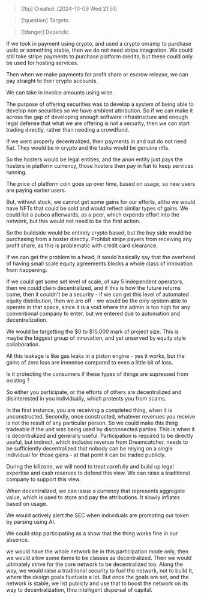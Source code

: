 
>[!tip] Created: [2024-10-09 Wed 21:51]

>[!question] Targets: 

>[!danger] Depends: 

If we took in payment using crypto, and used a crypto onramp to purchase usdc or something stable, then we do not need stripe integration.  We could still take stripe payments to purchase platform credits, but these could only be used for hosting services.

Then when we make payments for profit share or escrow release, we can pay straight to their crypto accounts.

We can take in invoice amounts using wise.

The purpose of offering securities was to develop a system of being able to develop non securities so we have ambient attribution.  So if we can make it across the gap of developing enough software infrastructure and enough legal defense that what we are offering is not a security, then we can start trading directly, rather than needing a crowdfund.

If we went properly decentralized, then payments in and out do not need fiat.  They would be in crypto and the tasks would be genuine nfts.

So the hosters would be legal entities, and the anon entity just pays the hosters in platform currency, those hosters then pay in fiat to keep services running.

The price of platform coin goes up over time, based on usage, so new users are paying earlier users.

But, without stock, we cannot get some gains for our efforts, altho we would have NFTs that could be sold and would reflect similar types of gains.  We could list a pubco afterwards, as a peer, which expends effort into the network, but this would not need to be the first action.

So the buildside would be entirely crypto based, but the buy side would be purchasing from a hoster directly.  Prohibit stripe payers from receiving any profit share, as this is problematic with credit card clearance.

If we can get the problem to a head, it would basically say that the overhead of having small scale equity agreements blocks a whole class of innovation from happening.

If we could get some set level of scale, of say 5 independent operators, then we could claim decentralized, and if this is how the future returns come, then it couldn't be a security - if we can get this level of automated equity distribution, then we are off - we would be the only system able to operate in that space, since it is a void where the admin is too high for any conventional company to enter, but we entered due to automation and decentralization.

We would be targetting the $0 to $15,000 mark of project size.  This is maybe the biggest group of innovation, and yet unserved by equity style collaboration.

All this leakage is like gas leaks in a piston engine - yes it works, but the gains of zero loss are immense compared to even a little bit of loss.

Is it protecting the consumers if these types of things are supressed from existing ?

So either you participate, or the efforts of others are decentralized and disinterested in you individually, which protects you from scams.

In the first instance, you are receiving a completed thing, when it is unconstructed.  Secondly, once constructed, whatever revenues you receive is not the result of any particular person.  So we could make this thing tradeable if the unit was being used by disconnected parties.  This is when it is decentralized and generally useful.  Participation is required to be directly useful, but indirect, which includes revenue from Dreamcatcher, needs to be sufficiently decentralized that nobody can be relying on a single individual for those gains - at that point it can be traded publicly.

During the killzone, we will need to treat carefully and build up legal expertise and cash reserves to defend this view.  We can raise a traditional company to support this view.

When decentralized, we can issue a currency that represents aggregate value, which is used to store and pay the attributions.  It slowly inflates based on usage.

We would actively alert the SEC when individuals are promoting our token by parsing using AI.

We could stop participating as a show that the thing works fine in our absence.

we would have the whole network be in this participation mode only, then we would allow some items to be classes as decentralized.  Then we would ultimately strive for the core network to be decentralized too.  Along the way, we would raise a traditional security to fuel the network, not to build it, where the design goals fluctuate a lot.  But once the goals are set, and the network is stable, we list publicly and use that to boost the network on its way to decentralization, thru intelligent dispersal of capital.